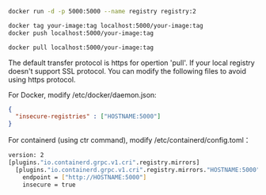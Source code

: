 
```bash
docker run -d -p 5000:5000 --name registry registry:2
```

```bash
docker tag your-image:tag localhost:5000/your-image:tag
docker push localhost:5000/your-image:tag
```

```bash
docker pull localhost:5000/your-image:tag
```

The default transfer protocol is https for opertion 'pull'. If your local registry doesn't support SSL  protocol. You can modify the following files to avoid using https protocol.

For Docker, modify /etc/docker/daemon.json:
```json
{
  "insecure-registries" : ["HOSTNAME:5000"]
}
```

For containerd (using ctr command), modify /etc/containerd/config.toml：
```bash
version: 2
[plugins."io.containerd.grpc.v1.cri".registry.mirrors]
  [plugins."io.containerd.grpc.v1.cri".registry.mirrors."HOSTNAME:5000"]
    endpoint = ["http://HOSTNAME:5000"]
    insecure = true
```